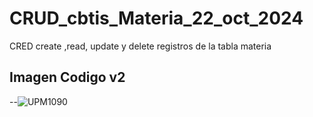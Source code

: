 # CRUD_cbtis_Materia_22_oct_2024
CRED create ,read, update y delete registros de la tabla materia 
## Imagen Codigo v2
--![UPM1090](https://github.com/user-attachments/assets/8eb218f3-e551-45fa-a587-fea4f31b1dd6)
